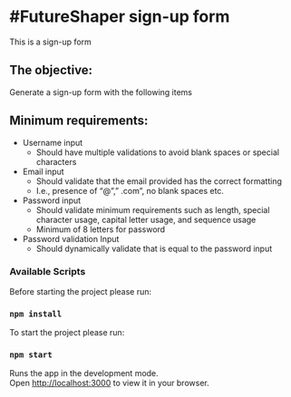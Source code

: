 # #FutureShaper sign-up form
This is a sign-up form
## The objective: 
Generate a sign-up form with the following items

## Minimum requirements:

- Username input 
  -	Should have multiple validations to avoid blank spaces or special characters 
- Email input 
  -	Should validate that the email provided has the correct formatting 
  -	I.e., presence of “@”,” .com”, no blank spaces etc. 
- Password input 
  -	Should validate minimum requirements such as length, special character usage, capital letter usage, and sequence usage 
  -	Minimum of 8 letters for password 
- Password validation Input 
  -	Should dynamically validate that is equal to the password input 
### Available Scripts
Before starting the project please run:

### `npm install`

To start the project please run:
### `npm start`

Runs the app in the development mode.\
Open [http://localhost:3000](http://localhost:3000) to view it in your browser.
